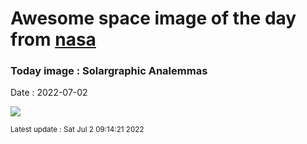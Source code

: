 
# Awesome space image of the day from [nasa](https://api.nasa.gov/)

### Today image : Solargraphic Analemmas

Date : 2022-07-02


![](https://apod.nasa.gov/apod/image/2207/Analemma1_1024c.jpg)

<small>Latest update : Sat Jul  2 09:14:21 2022</small>


